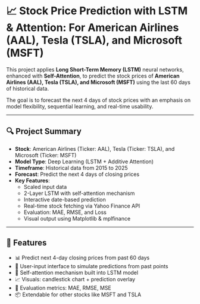 # 📈 Stock Price Prediction with LSTM & Attention: For American Airlines (AAL), Tesla (TSLA), and Microsoft (MSFT)

This project applies **Long Short-Term Memory (LSTM)** neural networks, enhanced with **Self-Attention**, to predict the stock prices of **American Airlines (AAL), Tesla (TSLA), and Microsoft (MSFT)** using the last 60 days of historical data.

The goal is to forecast the next 4 days of stock prices with an emphasis on model flexibility, sequential learning, and real-time usability.

---

## 🔍 Project Summary

- **Stock**: American Airlines (Ticker: AAL), Tesla (Ticker: TSLA), and Microsoft (Ticker: MSFT)
- **Model Type**: Deep Learning (LSTM + Additive Attention)
- **Timeframe**: Historical data from 2015 to 2025
- **Forecast**: Predict the next 4 days of closing prices
- **Key Features**:
  - Scaled input data
  - 2-Layer LSTM with self-attention mechanism
  - Interactive date-based prediction
  - Real-time stock fetching via Yahoo Finance API
  - Evaluation: MAE, RMSE, and Loss
  - Visual output using Matplotlib & mplfinance

---

## 🚀 Features

- 📊 Predict next 4-day closing prices from past 60 days
- 📌 User-input interface to simulate predictions from past points
- 🧠 Self-attention mechanism built into LSTM model
- 📈 Visuals: candlestick chart + prediction overlay
- 🧪 Evaluation metrics: MAE, RMSE, MSE
- 📦 Extendable for other stocks like MSFT and TSLA


